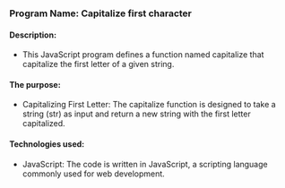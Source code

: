 
### Program Name: Capitalize first character

#### Description:
*  This JavaScript program defines a function named capitalize that capitalize
   the first letter of a given string. 

#### The purpose:
* Capitalizing First Letter: The capitalize function is designed to take a string
  (str) as input and return a new string with the first letter capitalized.

#### Technologies used:
* JavaScript: The code is written in JavaScript, a scripting language commonly used for web development.



